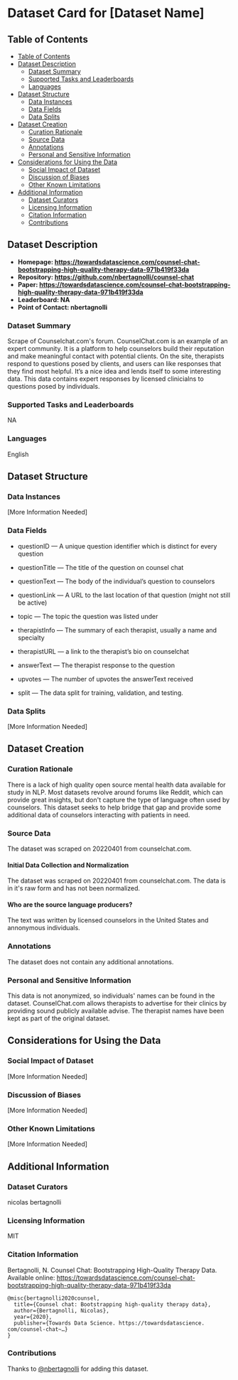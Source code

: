 # Dataset Card for [Dataset Name]

## Table of Contents
- [Table of Contents](#table-of-contents)
- [Dataset Description](#dataset-description)
  - [Dataset Summary](#dataset-summary)
  - [Supported Tasks and Leaderboards](#supported-tasks-and-leaderboards)
  - [Languages](#languages)
- [Dataset Structure](#dataset-structure)
  - [Data Instances](#data-instances)
  - [Data Fields](#data-fields)
  - [Data Splits](#data-splits)
- [Dataset Creation](#dataset-creation)
  - [Curation Rationale](#curation-rationale)
  - [Source Data](#source-data)
  - [Annotations](#annotations)
  - [Personal and Sensitive Information](#personal-and-sensitive-information)
- [Considerations for Using the Data](#considerations-for-using-the-data)
  - [Social Impact of Dataset](#social-impact-of-dataset)
  - [Discussion of Biases](#discussion-of-biases)
  - [Other Known Limitations](#other-known-limitations)
- [Additional Information](#additional-information)
  - [Dataset Curators](#dataset-curators)
  - [Licensing Information](#licensing-information)
  - [Citation Information](#citation-information)
  - [Contributions](#contributions)

## Dataset Description

- **Homepage: https://towardsdatascience.com/counsel-chat-bootstrapping-high-quality-therapy-data-971b419f33da**
- **Repository: https://github.com/nbertagnolli/counsel-chat**
- **Paper: https://towardsdatascience.com/counsel-chat-bootstrapping-high-quality-therapy-data-971b419f33da**
- **Leaderboard: NA**
- **Point of Contact: nbertagnolli**

### Dataset Summary

Scrape of Counselchat.com's forum. CounselChat.com is an example of an expert community.
It is a platform to help counselors build their reputation and make meaningful contact with potential clients. 
On the site, therapists respond to questions posed by clients, and users can like responses that they find most helpful. 
It’s a nice idea and lends itself to some interesting data.  This data contains expert responses by licensed clinicialns
to questions posed by individuals.

### Supported Tasks and Leaderboards

NA

### Languages

English

## Dataset Structure

### Data Instances

[More Information Needed]

### Data Fields

* questionID — A unique question identifier which is distinct for every question

* questionTitle — The title of the question on counsel chat
* questionText — The body of the individual’s question to counselors
* questionLink — A URL to the last location of that question (might not still be active)
* topic — The topic the question was listed under
* therapistInfo — The summary of each therapist, usually a name and specialty
* therapistURL — a link to the therapist’s bio on counselchat
* answerText — The therapist response to the question
* upvotes — The number of upvotes the answerText received
* split — The data split for training, validation, and testing.

### Data Splits

[More Information Needed]

## Dataset Creation

### Curation Rationale

There is a lack of high quality open source mental health data available for study in NLP. Most datasets revolve around
forums like Reddit, which can provide great insights, but don't capture the type of language often used by counselors. 
This dataset seeks to help bridge that gap and provide some additional data of counselors interacting with patients in 
need.

### Source Data
The dataset was scraped on 20220401 from counselchat.com. 

#### Initial Data Collection and Normalization

The dataset was scraped on 20220401 from counselchat.com.  The data is in it's raw form and has not been normalized.

#### Who are the source language producers?

The text was written by licensed counselors in the United States and annonymous individuals.

### Annotations
The dataset does not contain any additional annotations.

### Personal and Sensitive Information

This data is not anonymized, so individuals' names can be found in the dataset.  CounselChat.com allows therapists to advertise for their clinics
by providing sound publicly available advise. The therapist names have been kept as part of the original dataset.

## Considerations for Using the Data

### Social Impact of Dataset

[More Information Needed]

### Discussion of Biases

[More Information Needed]

### Other Known Limitations

[More Information Needed]

## Additional Information

### Dataset Curators

nicolas bertagnolli

### Licensing Information

MIT

### Citation Information

Bertagnolli, N. Counsel Chat: Bootstrapping High-Quality Therapy Data. Available online: https://towardsdatascience.com/counsel-chat-bootstrapping-high-quality-therapy-data-971b419f33da

```
@misc{bertagnolli2020counsel,
  title={Counsel chat: Bootstrapping high-quality therapy data},
  author={Bertagnolli, Nicolas},
  year={2020},
  publisher={Towards Data Science. https://towardsdatascience. com/counsel-chat~…}
}
```

### Contributions

Thanks to [@nbertagnolli](https://github.com/nbertagnolli) for adding this dataset.
